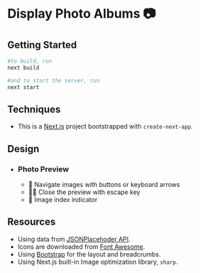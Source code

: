 # Display Photo Albums 📷
## Getting Started

```bash
#to build, run
next build

#and to start the server, run
next start
```

## Techniques
- This is a [Next.js](https://nextjs.org/) project bootstrapped with `create-next-app`.

## Design
- ### Photo Preview
  - 🧭 Navigate images with buttons or keyboard arrows 
  - 🏃🏻‍️ Close the preview with escape key 
  - 📍 Image index indicator 

## Resources
- Using data from [JSONPlacehoder API](https://jsonplaceholder.typicode.com/).
- Icons are downloaded from [Font Awesome](https://fontawesome.com/).
- Using [Bootstrap](https://getbootstrap.com/) for the layout and breadcrumbs.
- Using Next.js built-in Image optimization library, `sharp`.
